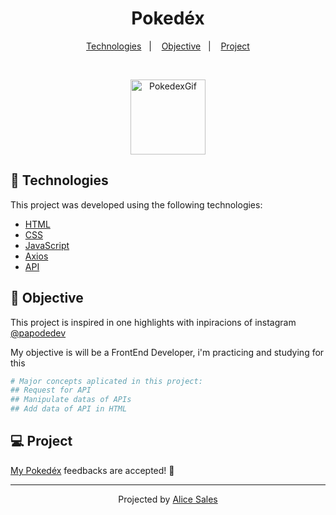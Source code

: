 
<h1 align="center">
    Pokedéx
</h1>

<p align="center">
  <a href="#technologies">Technologies</a>&nbsp;&nbsp;&nbsp;|&nbsp;&nbsp;&nbsp;
  <a href="#objective">Objective</a>&nbsp;&nbsp;&nbsp;|&nbsp;&nbsp;&nbsp;
  <a href="#project">Project</a>
</p>

<br>

<p align="center">
  <img alt="PokedexGif" src="https://github.com/AliceSales/pokedexWithVanillaJS/blob/master/pokedex.gif" width="120px">
</p>

## 🧪 Technologies

This project was developed using the following technologies:

- [HTML](https://pt.wikipedia.org/wiki/HTML5)
- [CSS](https://pt.wikipedia.org/wiki/Cascading_Style_Sheets)
- [JavaScript](https://developer.mozilla.org/pt-BR/docs/Web/JavaScript)
- [Axios](https://github.com/axios/axios)
- [API](https://pokeapi.co/)

## 🚀 Objective

This project is inspired in one highlights with inpiracions of instagram [@papodedev](https://www.instagram.com/papodedev/)

My objective is will be a FrontEnd Developer, i'm practicing and studying for this

```bash
# Major concepts aplicated in this project:
## Request for API 
## Manipulate datas of APIs
## Add data of API in HTML
```

## 💻 Project

[My Pokedéx](https://pokedex-with-vanilla-js.vercel.app/) feedbacks are accepted! 💜

---

<p align="center">Projected by <a href="https://github.com/AliceSales">Alice Sales</a></p>
